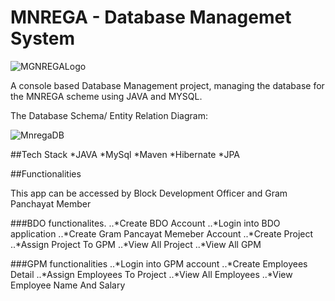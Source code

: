 # MNREGA - Database Managemet System

![MGNREGALogo](https://user-images.githubusercontent.com/107981122/211343782-1dd4044c-64fa-40ef-a586-e930188f729a.png?raw=true "MGNREGALogo")

A console based Database Management project, managing the database for the MNREGA scheme using JAVA and MYSQL.

The Database Schema/ Entity Relation Diagram:

![MnregaDB](https://user-images.githubusercontent.com/107981122/211344610-ed81dc1a-cd6e-44c2-ab7e-b4b18c2ba602.png?raw=true "MnregaDB")

##Tech Stack
*JAVA
*MySql
*Maven
*Hibernate
*JPA

##Functionalities

This app can be accessed by Block Development Officer and Gram Panchayat Member

###BDO functionalites.
..*Create BDO Account
..*Login into BDO application
..*Create Gram Pancayat Memeber Account
..*Create Project
..*Assign Project To GPM
..*View All Project
..*View All GPM 

###GPM functionalities
..*Login into GPM account
..*Create Employees Detail
..*Assign Employees To Project
..*View All Employees
..*View Employee Name And Salary
